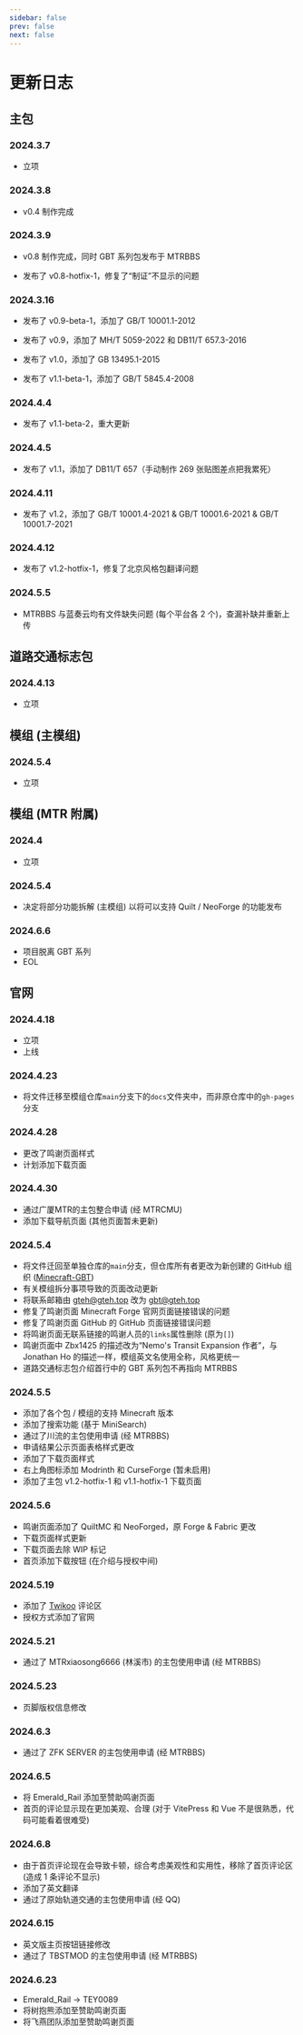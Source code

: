 ```yaml
---
sidebar: false
prev: false
next: false
---
```


# 更新日志

## 主包

### 2024.3.7

- 立项

### 2024.3.8

- v0.4 制作完成

### 2024.3.9

- v0.8 制作完成，同时 GBT 系列包发布于 MTRBBS

- 发布了 v0.8-hotfix-1，修复了“制证”不显示的问题

### 2024.3.16

- 发布了 v0.9-beta-1，添加了 GB/T 10001.1-2012

- 发布了 v0.9，添加了 MH/T 5059-2022 和 DB11/T 657.3-2016
- 发布了 v1.0，添加了 GB 13495.1-2015
- 发布了 v1.1-beta-1，添加了 GB/T 5845.4-2008

### 2024.4.4

- 发布了 v1.1-beta-2，重大更新

### 2024.4.5

- 发布了 v1.1，添加了 DB11/T 657（手动制作 269 张贴图差点把我累死）

### 2024.4.11

- 发布了 v1.2，添加了 GB/T 10001.4-2021 & GB/T 10001.6-2021 & GB/T 10001.7-2021

### 2024.4.12

- 发布了 v1.2-hotfix-1，修复了北京风格包翻译问题

### 2024.5.5

- MTRBBS 与蓝奏云均有文件缺失问题 (每个平台各 2 个)，查漏补缺并重新上传

## 道路交通标志包

### 2024.4.13

- 立项

## 模组 (主模组)

### 2024.5.4

- 立项

## 模组 (MTR 附属)

### 2024.4

- 立项

### 2024.5.4

- 决定将部分功能拆解 (主模组) 以将可以支持 Quilt / NeoForge 的功能发布

### 2024.6.6

- 项目脱离 GBT 系列
- EOL

## 官网

### 2024.4.18

- 立项
- 上线

### 2024.4.23

- 将文件迁移至模组仓库`main`分支下的`docs`文件夹中，而非原仓库中的`gh-pages`分支

### 2024.4.28

- 更改了鸣谢页面样式
- 计划添加下载页面

### 2024.4.30

- 通过广厦MTR的主包整合申请 (经 MTRCMU)
- 添加下载导航页面 (其他页面暂未更新)

### 2024.5.4

- 将文件迁回至单独仓库的`main`分支，但仓库所有者更改为新创建的 GitHub 组织 ([Minecraft-GBT](//github.com/Minecraft-GBT))
- 有关模组拆分事项导致的页面改动更新
- 将联系邮箱由 [gteh@gteh.top](mailto:gteh@gteh.top) 改为 [gbt@gteh.top](mailto:gbt@gteh.top)
- 修复了鸣谢页面 Minecraft Forge 官网页面链接错误的问题
- 修复了鸣谢页面 GitHub 的 GitHub 页面链接错误问题
- 将鸣谢页面无联系链接的鸣谢人员的`links`属性删除 (原为`[]`)
- 鸣谢页面中 Zbx1425 的描述改为“Nemo's Transit Expansion 作者”，与 Jonathan Ho 的描述一样，模组英文名使用全称，风格更统一
- 道路交通标志包介绍首行中的 GBT 系列包不再指向 MTRBBS

### 2024.5.5

- 添加了各个包 / 模组的支持 Minecraft 版本
- 添加了搜索功能 (基于 MiniSearch)
- 通过了川流的主包使用申请 (经 MTRBBS)
- 申请结果公示页面表格样式更改
- 添加了下载页面样式
- 右上角图标添加 Modrinth 和 CurseForge (暂未启用)
- 添加了主包 v1.2-hotfix-1 和 v1.1-hotfix-1 下载页面

### 2024.5.6

- 鸣谢页面添加了 QuiltMC 和 NeoForged，原 Forge & Fabric 更改
- 下载页面样式更新
- 下载页面去除 WIP 标记
- 首页添加下载按钮 (在介绍与授权中间)

### 2024.5.19

- 添加了 [Twikoo](//twikoo.js.org) 评论区
- 授权方式添加了官网

### 2024.5.21

- 通过了 MTRxiaosong6666 (林溪市) 的主包使用申请 (经 MTRBBS)

### 2024.5.23

- 页脚版权信息修改

### 2024.6.3

- 通过了 ZFK SERVER 的主包使用申请 (经 MTRBBS)

### 2024.6.5

- 将 Emerald_Rail 添加至赞助鸣谢页面
- 首页的评论显示现在更加美观、合理 (对于 VitePress 和 Vue 不是很熟悉，代码可能看着很难受)

### 2024.6.8

- 由于首页评论现在会导致卡顿，综合考虑美观性和实用性，移除了首页评论区 (造成 1 条评论不显示)
- 添加了英文翻译
- 通过了原始轨道交通的主包使用申请 (经 QQ)

### 2024.6.15

- 英文版主页按钮链接修改
- 通过了 TBSTMOD 的主包使用申请 (经 MTRBBS)

### 2024.6.23

- Emerald_Rail -> TEY0089
- 将树抱熊添加至赞助鸣谢页面
- 将飞燕团队添加至赞助鸣谢页面